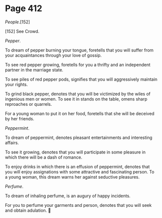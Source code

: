 # Page 412
_People_.[152]



[152] See Crowd.


_Pepper_.


To dream of pepper burning your tongue, foretells that you will suffer
from your acquaintances through your love of gossip.


To see red pepper growing, foretells for you a thrifty and an independent
partner in the marriage state.


To see piles of red pepper pods, signifies that you will aggressively
maintain your rights.


To grind black pepper, denotes that you will be victimized by the wiles
of ingenious men or women. To see it in stands on the table, omens sharp
reproaches or quarrels.


For a young woman to put it on her food, foretells that she will be deceived
by her friends.


_Peppermint_.


To dream of peppermint, denotes pleasant entertainments
and interesting affairs.


To see it growing, denotes that you will participate in some pleasure
in which there will be a dash of romance.


To enjoy drinks in which there is an effusion of peppermint, denotes that
you will enjoy assignations with some attractive and fascinating person.
To a young woman, this dream warns her against seductive pleasures.


_Perfume_.


To dream of inhaling perfume, is an augury of happy incidents.


For you to perfume your garments and person, denotes that you
will seek and obtain adulation.
